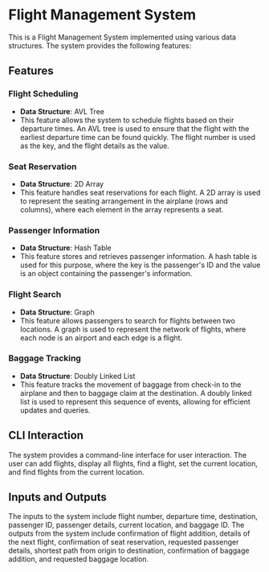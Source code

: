# Flight Management System

This is a Flight Management System implemented using various data structures. The system provides the following features:

## Features

### Flight Scheduling
- **Data Structure**: AVL Tree
- This feature allows the system to schedule flights based on their departure times. An AVL tree is used to ensure that the flight with the earliest departure time can be found quickly. The flight number is used as the key, and the flight details as the value.

### Seat Reservation
- **Data Structure**: 2D Array
- This feature handles seat reservations for each flight. A 2D array is used to represent the seating arrangement in the airplane (rows and columns), where each element in the array represents a seat.

### Passenger Information
- **Data Structure**: Hash Table
- This feature stores and retrieves passenger information. A hash table is used for this purpose, where the key is the passenger's ID and the value is an object containing the passenger's information.

### Flight Search
- **Data Structure**: Graph
- This feature allows passengers to search for flights between two locations. A graph is used to represent the network of flights, where each node is an airport and each edge is a flight.

### Baggage Tracking
- **Data Structure**: Doubly Linked List
- This feature tracks the movement of baggage from check-in to the airplane and then to baggage claim at the destination. A doubly linked list is used to represent this sequence of events, allowing for efficient updates and queries.

## CLI Interaction
The system provides a command-line interface for user interaction. The user can add flights, display all flights, find a flight, set the current location, and find flights from the current location.

## Inputs and Outputs
The inputs to the system include flight number, departure time, destination, passenger ID, passenger details, current location, and baggage ID. The outputs from the system include confirmation of flight addition, details of the next flight, confirmation of seat reservation, requested passenger details, shortest path from origin to destination, confirmation of baggage addition, and requested baggage location.

